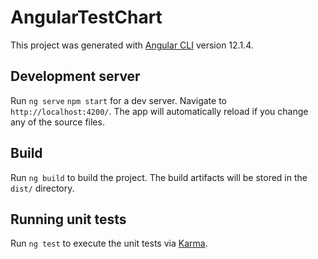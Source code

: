 # AngularTestChart

This project was generated with [Angular CLI](https://github.com/angular/angular-cli) version 12.1.4.

## Development server

Run `ng serve` `npm start` for a dev server. Navigate to `http://localhost:4200/`. The app will automatically reload if you change any of the source files.

## Build

Run `ng build` to build the project. The build artifacts will be stored in the `dist/` directory.

## Running unit tests

Run `ng test` to execute the unit tests via [Karma](https://karma-runner.github.io).
